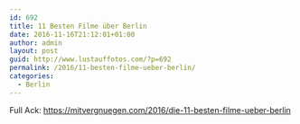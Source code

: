```yaml
---
id: 692
title: 11 Besten Filme über Berlin
date: 2016-11-16T21:12:01+01:00
author: admin
layout: post
guid: http://www.lustauffotos.com/?p=692
permalink: /2016/11-besten-filme-ueber-berlin/
categories:
  - Berlin
---
```

Full Ack: <https://mitvergnuegen.com/2016/die-11-besten-filme-ueber-berlin>
